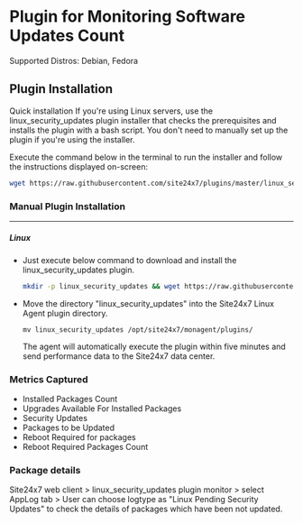 # Plugin for Monitoring Software Updates Count

Supported Distros: Debian, Fedora
## Plugin Installation

Quick installation
If you're using Linux servers, use the linux_security_updates plugin installer that checks the prerequisites and installs the plugin with a bash script. You don't need to manually set up the plugin if you're using the installer.

Execute the command below in the terminal to run the installer and follow the instructions displayed on-screen:

```bash
wget https://raw.githubusercontent.com/site24x7/plugins/master/linux_security_updates/installer/Site24x7LinuxSecurityUpdatesPluginInstaller.sh && sudo bash Site24x7LinuxSecurityUpdatesPluginInstaller.sh
```

### Manual Plugin Installation
---
##### Linux 

- Just execute below command to download and install the linux_security_updates plugin.
  
	```bash
 	mkdir -p linux_security_updates && wget https://raw.githubusercontent.com/site24x7/plugins/master/linux_security_updates/linux_security_updates.py && sed -i "1s|^.*|#! $(which python3)|" linux_security_updates.py && wget https://raw.githubusercontent.com/site24x7/plugins/master/linux_security_updates/linux_security_updates.cfg && mv linux_security_updates.py linux_security_updates.cfg linux_security_updates
	```

- Move the directory "linux_security_updates" into the Site24x7 Linux Agent plugin directory.

	```
	mv linux_security_updates /opt/site24x7/monagent/plugins/
	```

  The agent will automatically execute the plugin within five minutes and send performance data to the Site24x7 data center.


### Metrics Captured

- Installed Packages Count
- Upgrades Available For Installed Packages
- Security Updates
- Packages to be Updated
- Reboot Required for packages
- Reboot Required Packages Count

### Package details  
  Site24x7 web client > linux_security_updates plugin monitor > select AppLog tab > User can choose logtype as "Linux Pending Security Updates" to check the details of packages which have been not updated. 
